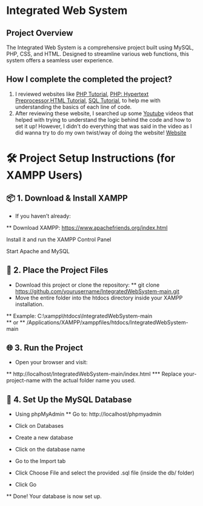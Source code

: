 # Integrated Web System
## Project Overview
The Integrated Web System is a comprehensive project built using MySQL, PHP, CSS, and HTML. Designed to streamline various web functions, this system offers a seamless user experience.

## How I complete the completed the project? 
1. I reviewed websites like [PHP Tutorial](http://www.w3schools.com/php), [PHP: Hypertext Preprocessor](www.php.net),[HTML Tutorial](www.w3schools.com/html), 
[SQL Tutorial](www.w3schools.com/sql), to help me with understanding the basics of each line of code.
2. After reviewing these website, I searched up some [Youtube](https://youtu.be/scd8YKiuS7I?si=jP-5ELILV12qaYB2) videos that helped with trying to understand the logic behind the code and how to set it up! However, I didn't do everything that was said in the video as I did wanna try to do my own twist/way of doing the website!
[Website](https://luluswebsite.000webhostapp.com/homepage.html)

# 🛠️ Project Setup Instructions (for XAMPP Users)
## 📦 1. Download & Install XAMPP
* If you haven’t already:

** Download XAMPP: https://www.apachefriends.org/index.html

Install it and run the XAMPP Control Panel

Start Apache and MySQL

## 📁 2. Place the Project Files
* Download this project or clone the repository:
** git clone https://github.com/yourusername/IntegratedWebSystem-main.git
* Move the entire folder into the htdocs directory inside your XAMPP installation.

** Example: C:\xampp\htdocs\IntegratedWebSystem-main\
** or 
** /Applications/XAMPP/xamppfiles/htdocs/IntegratedWebSystem-main

## 🌐 3. Run the Project
* Open your browser and visit:

** http://localhost/IntegratedWebSystem-main/index.html
*** Replace your-project-name with the actual folder name you used.

## 🧠 4. Set Up the MySQL Database
* Using phpMyAdmin
** Go to: http://localhost/phpmyadmin

* Click on Databases

* Create a new database

* Click on the database name

* Go to the Import tab

* Click Choose File and select the provided .sql file (inside the db/ folder)

* Click Go

** Done! Your database is now set up.
